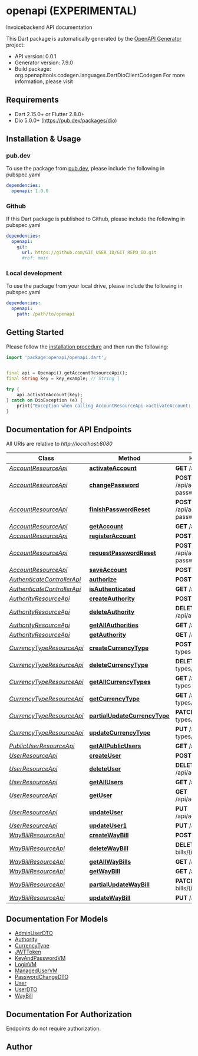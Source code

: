# openapi (EXPERIMENTAL)
Invoicebackend API documentation

This Dart package is automatically generated by the [OpenAPI Generator](https://openapi-generator.tech) project:

- API version: 0.0.1
- Generator version: 7.9.0
- Build package: org.openapitools.codegen.languages.DartDioClientCodegen
For more information, please visit []()

## Requirements

* Dart 2.15.0+ or Flutter 2.8.0+
* Dio 5.0.0+ (https://pub.dev/packages/dio)

## Installation & Usage

### pub.dev
To use the package from [pub.dev](https://pub.dev), please include the following in pubspec.yaml
```yaml
dependencies:
  openapi: 1.0.0
```

### Github
If this Dart package is published to Github, please include the following in pubspec.yaml
```yaml
dependencies:
  openapi:
    git:
      url: https://github.com/GIT_USER_ID/GIT_REPO_ID.git
      #ref: main
```

### Local development
To use the package from your local drive, please include the following in pubspec.yaml
```yaml
dependencies:
  openapi:
    path: /path/to/openapi
```

## Getting Started

Please follow the [installation procedure](#installation--usage) and then run the following:

```dart
import 'package:openapi/openapi.dart';


final api = Openapi().getAccountResourceApi();
final String key = key_example; // String | 

try {
    api.activateAccount(key);
} catch on DioException (e) {
    print("Exception when calling AccountResourceApi->activateAccount: $e\n");
}

```

## Documentation for API Endpoints

All URIs are relative to *http://localhost:8080*

Class | Method | HTTP request | Description
------------ | ------------- | ------------- | -------------
[*AccountResourceApi*](doc/AccountResourceApi.md) | [**activateAccount**](doc/AccountResourceApi.md#activateaccount) | **GET** /api/activate | 
[*AccountResourceApi*](doc/AccountResourceApi.md) | [**changePassword**](doc/AccountResourceApi.md#changepassword) | **POST** /api/account/change-password | 
[*AccountResourceApi*](doc/AccountResourceApi.md) | [**finishPasswordReset**](doc/AccountResourceApi.md#finishpasswordreset) | **POST** /api/account/reset-password/finish | 
[*AccountResourceApi*](doc/AccountResourceApi.md) | [**getAccount**](doc/AccountResourceApi.md#getaccount) | **GET** /api/account | 
[*AccountResourceApi*](doc/AccountResourceApi.md) | [**registerAccount**](doc/AccountResourceApi.md#registeraccount) | **POST** /api/register | 
[*AccountResourceApi*](doc/AccountResourceApi.md) | [**requestPasswordReset**](doc/AccountResourceApi.md#requestpasswordreset) | **POST** /api/account/reset-password/init | 
[*AccountResourceApi*](doc/AccountResourceApi.md) | [**saveAccount**](doc/AccountResourceApi.md#saveaccount) | **POST** /api/account | 
[*AuthenticateControllerApi*](doc/AuthenticateControllerApi.md) | [**authorize**](doc/AuthenticateControllerApi.md#authorize) | **POST** /api/authenticate | 
[*AuthenticateControllerApi*](doc/AuthenticateControllerApi.md) | [**isAuthenticated**](doc/AuthenticateControllerApi.md#isauthenticated) | **GET** /api/authenticate | 
[*AuthorityResourceApi*](doc/AuthorityResourceApi.md) | [**createAuthority**](doc/AuthorityResourceApi.md#createauthority) | **POST** /api/authorities | 
[*AuthorityResourceApi*](doc/AuthorityResourceApi.md) | [**deleteAuthority**](doc/AuthorityResourceApi.md#deleteauthority) | **DELETE** /api/authorities/{id} | 
[*AuthorityResourceApi*](doc/AuthorityResourceApi.md) | [**getAllAuthorities**](doc/AuthorityResourceApi.md#getallauthorities) | **GET** /api/authorities | 
[*AuthorityResourceApi*](doc/AuthorityResourceApi.md) | [**getAuthority**](doc/AuthorityResourceApi.md#getauthority) | **GET** /api/authorities/{id} | 
[*CurrencyTypeResourceApi*](doc/CurrencyTypeResourceApi.md) | [**createCurrencyType**](doc/CurrencyTypeResourceApi.md#createcurrencytype) | **POST** /api/currency-types | 
[*CurrencyTypeResourceApi*](doc/CurrencyTypeResourceApi.md) | [**deleteCurrencyType**](doc/CurrencyTypeResourceApi.md#deletecurrencytype) | **DELETE** /api/currency-types/{id} | 
[*CurrencyTypeResourceApi*](doc/CurrencyTypeResourceApi.md) | [**getAllCurrencyTypes**](doc/CurrencyTypeResourceApi.md#getallcurrencytypes) | **GET** /api/currency-types | 
[*CurrencyTypeResourceApi*](doc/CurrencyTypeResourceApi.md) | [**getCurrencyType**](doc/CurrencyTypeResourceApi.md#getcurrencytype) | **GET** /api/currency-types/{id} | 
[*CurrencyTypeResourceApi*](doc/CurrencyTypeResourceApi.md) | [**partialUpdateCurrencyType**](doc/CurrencyTypeResourceApi.md#partialupdatecurrencytype) | **PATCH** /api/currency-types/{id} | 
[*CurrencyTypeResourceApi*](doc/CurrencyTypeResourceApi.md) | [**updateCurrencyType**](doc/CurrencyTypeResourceApi.md#updatecurrencytype) | **PUT** /api/currency-types/{id} | 
[*PublicUserResourceApi*](doc/PublicUserResourceApi.md) | [**getAllPublicUsers**](doc/PublicUserResourceApi.md#getallpublicusers) | **GET** /api/users | 
[*UserResourceApi*](doc/UserResourceApi.md) | [**createUser**](doc/UserResourceApi.md#createuser) | **POST** /api/admin/users | 
[*UserResourceApi*](doc/UserResourceApi.md) | [**deleteUser**](doc/UserResourceApi.md#deleteuser) | **DELETE** /api/admin/users/{login} | 
[*UserResourceApi*](doc/UserResourceApi.md) | [**getAllUsers**](doc/UserResourceApi.md#getallusers) | **GET** /api/admin/users | 
[*UserResourceApi*](doc/UserResourceApi.md) | [**getUser**](doc/UserResourceApi.md#getuser) | **GET** /api/admin/users/{login} | 
[*UserResourceApi*](doc/UserResourceApi.md) | [**updateUser**](doc/UserResourceApi.md#updateuser) | **PUT** /api/admin/users/{login} | 
[*UserResourceApi*](doc/UserResourceApi.md) | [**updateUser1**](doc/UserResourceApi.md#updateuser1) | **PUT** /api/admin/users | 
[*WayBillResourceApi*](doc/WayBillResourceApi.md) | [**createWayBill**](doc/WayBillResourceApi.md#createwaybill) | **POST** /api/way-bills | 
[*WayBillResourceApi*](doc/WayBillResourceApi.md) | [**deleteWayBill**](doc/WayBillResourceApi.md#deletewaybill) | **DELETE** /api/way-bills/{id} | 
[*WayBillResourceApi*](doc/WayBillResourceApi.md) | [**getAllWayBills**](doc/WayBillResourceApi.md#getallwaybills) | **GET** /api/way-bills | 
[*WayBillResourceApi*](doc/WayBillResourceApi.md) | [**getWayBill**](doc/WayBillResourceApi.md#getwaybill) | **GET** /api/way-bills/{id} | 
[*WayBillResourceApi*](doc/WayBillResourceApi.md) | [**partialUpdateWayBill**](doc/WayBillResourceApi.md#partialupdatewaybill) | **PATCH** /api/way-bills/{id} | 
[*WayBillResourceApi*](doc/WayBillResourceApi.md) | [**updateWayBill**](doc/WayBillResourceApi.md#updatewaybill) | **PUT** /api/way-bills/{id} | 


## Documentation For Models

 - [AdminUserDTO](doc/AdminUserDTO.md)
 - [Authority](doc/Authority.md)
 - [CurrencyType](doc/CurrencyType.md)
 - [JWTToken](doc/JWTToken.md)
 - [KeyAndPasswordVM](doc/KeyAndPasswordVM.md)
 - [LoginVM](doc/LoginVM.md)
 - [ManagedUserVM](doc/ManagedUserVM.md)
 - [PasswordChangeDTO](doc/PasswordChangeDTO.md)
 - [User](doc/User.md)
 - [UserDTO](doc/UserDTO.md)
 - [WayBill](doc/WayBill.md)


## Documentation For Authorization

Endpoints do not require authorization.


## Author



